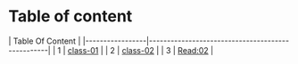 # Table of content

   | Table Of Content                                                   |
   |-----------------|--------------------------------------------------|
   | 1  |  [class-01](https://abed-77.github.io/reading-notes/class-01) |
   | 2  |  [class-02](https://abed-77.github.io/reading-notes/class-02) |
   | 3  |  [Read:02](https://abed-77.github.io/reading-notes/Read:02)   |
    
